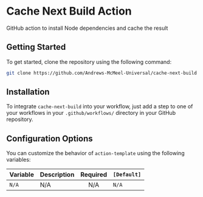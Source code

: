 # Cache Next Build Action

GitHub action to install Node dependencies and cache the result

## Getting Started

To get started, clone the repository using the following command:


```bash
git clone https://github.com/Andrews-McMeel-Universal/cache-next-build
```

## Installation

To integrate `cache-next-build` into your workflow, just add a step to one of your workflows in your `.github/workflows/` directory in your GitHub repository.

## Configuration Options

You can customize the behavior of `action-template` using the following variables:

| Variable | Description | Required | `[Default]` |
| -------- | ----------- | :------: | ----------- |
| `N/A`    | N/A         |   N/A    | `N/A`       |
